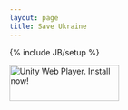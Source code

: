 ```yaml
---
layout: page
title: Save Ukraine
---
```

{% include JB/setup %}


<script type='text/javascript' src='https://ssl-webplayer.unity3d.com/download_webplayer-3.x/3.0/uo/jquery.min.js'></script>
<script type="text/javascript">
		
		var unityObjectUrl = "http://webplayer.unity3d.com/download_webplayer-3.x/3.0/uo/UnityObject2.js";
		if (document.location.protocol == 'https:')
			unityObjectUrl = unityObjectUrl.replace("http://", "https://ssl-");
		document.write('<script type="text\/javascript" src="' + unityObjectUrl + '"><\/script>');
		
</script>
<script type="text/javascript">
		
			var config = {
				width: 480, 
				height: 640,
				params: { enableDebugging:"0" }
				
			};
			var u = new UnityObject2(config);
			
			jQuery(function() {

				var $missingScreen = jQuery("#unityPlayer").find(".missing");
				var $brokenScreen = jQuery("#unityPlayer").find(".broken");
				$missingScreen.hide();
				$brokenScreen.hide();

				u.observeProgress(function (progress) {
					switch(progress.pluginStatus) {
						case "broken":
							$brokenScreen.find("a").click(function (e) {
								e.stopPropagation();
								e.preventDefault();
								u.installPlugin();
								return false;
							});
							$brokenScreen.show();
						break;
						case "missing":
							$missingScreen.find("a").click(function (e) {
								e.stopPropagation();
								e.preventDefault();
								u.installPlugin();
								return false;
							});
							$missingScreen.show();
						break;
						case "installed":
							$missingScreen.remove();
						break;
						case "first":
						break;
					}
				});
				u.initPlugin(jQuery("#unityPlayer")[0], "web.unity3d");
			});
		
</script>
<div id="unityPlayer">
	<div class="missing">
					<a href="http://unity3d.com/webplayer/" title="Unity Web Player. Install now!">
						<img alt="Unity Web Player. Install now!" src="http://webplayer.unity3d.com/installation/getunity.png" width="193" height="63" />
					</a>
	</div>
</div>